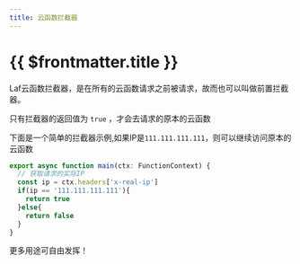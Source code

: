 ```yaml
---
title: 云函数拦截器
---
```


# {{ $frontmatter.title }}

Laf云函数拦截器，是在所有的云函数请求之前被请求，故而也可以叫做前置拦截器。

只有拦截器的返回值为 `true` ，才会去请求的原本的云函数

下面是一个简单的拦截器示例,如果IP是`111.111.111.111`，则可以继续访问原本的云函数

```ts
export async function main(ctx: FunctionContext) {
  // 获取请求的实际IP
  const ip = ctx.headers['x-real-ip']
  if(ip == '111.111.111.111'){
    return true
  }else{
    return false
  }
}
```

更多用途可自由发挥！
